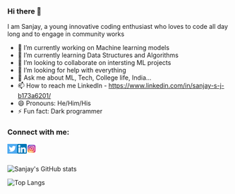 ### Hi there 👋

I am Sanjay, a young innovative coding enthusiast who loves to code all day long and to engage in community works

- 🔭 I’m currently working on Machine learning models
- 🌱 I’m currently learning Data Structures and Algorithms
- 👯 I’m looking to collaborate on intersting ML projects
- 🤔 I’m looking for help with everything
- 💬 Ask me about ML, Tech, College life, India...
- 📫 How to reach me    LinkedIn - https://www.linkedin.com/in/sanjay-s-j-b173a6201/
- 😄 Pronouns: He/Him/His
- ⚡ Fun fact: Dark programmer

### Connect with me:

[<img align="left" alt="sanjaysj6282 | Twitter" width="22px" src= "https://github.com/sanjaysj6282/sanjaysj6282/blob/main/twitter.png" />][twitter]
[<img align="left" alt="sanjaysj6282 | LinkedIn" width="22px" src="https://github.com/sanjaysj6282/sanjaysj6282/blob/main/linkedin.png" />][linkedin]
[<img align="left" alt="sanjaysj6282 | Instagram" width="22px" src="https://github.com/sanjaysj6282/sanjaysj6282/blob/main/instagram.jpg" />][instagram]

<br />
<br />

![Sanjay's GitHub stats](https://github-readme-stats.vercel.app/api?username=sanjaysj6282&show_icons=true&theme=tokyonight)

![Top Langs](https://github-readme-stats.vercel.app/api/top-langs?username=sanjaysj6282&layout=compact&theme=tokyonight&cache_seconds=86400)


[twitter]: https://twitter.com/SanjayS84193427
[linkedin]: https://www.linkedin.com/in/sanjay-s-j-b173a6201/
[instagram]: https://www.instagram.com/sxnjay_sanju/
